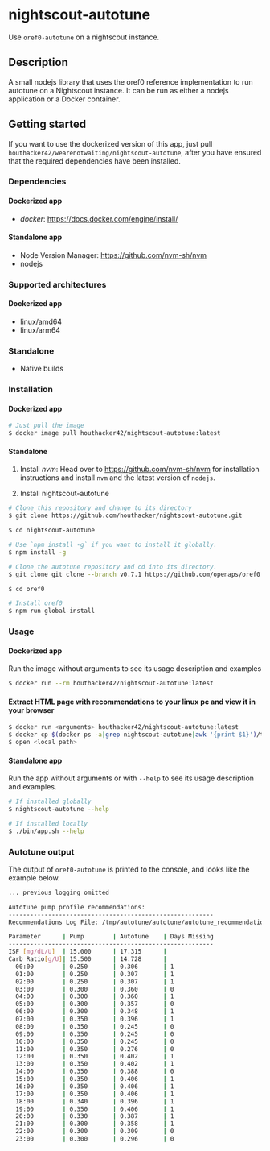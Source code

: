 # nightscout-autotune
Use `oref0-autotune` on a nightscout instance.

## Description
A small nodejs library that uses the oref0 reference implementation to run autotune on a Nightscout instance.
It can be run as either a nodejs application or a Docker container.

## Getting started
If you want to use the dockerized version of this app, just pull `houthacker42/wearenotwaiting/nightscout-autotune`, after you have ensured that the required dependencies have been installed.

### Dependencies
#### Dockerized app
  * *docker*: https://docs.docker.com/engine/install/

#### Standalone app
  * Node Version Manager: https://github.com/nvm-sh/nvm
  * nodejs

### Supported architectures
#### Dockerized app
  * linux/amd64
  * linux/arm64

### Standalone
  * Native builds

### Installation
#### Dockerized app
```bash
# Just pull the image
$ docker image pull houthacker42/nightscout-autotune:latest
```

#### Standalone
  1. Install *nvm*: Head over to https://github.com/nvm-sh/nvm for installation instructions and install `nvm` and the latest version of `nodejs`. 
  
  2. Install nightscout-autotune
  ```bash
  # Clone this repository and change to its directory
  $ git clone https://github.com/houthacker/nightscout-autotune.git

  $ cd nightscout-autotune

  # Use `npm install -g` if you want to install it globally.
  $ npm install -g

  # Clone the autotune repository and cd into its directory.
  $ git clone git clone --branch v0.7.1 https://github.com/openaps/oref0.git

  $ cd oref0

  # Install oref0
  $ npm run global-install

  ```

### Usage
#### Dockerized app
Run the image without arguments to see its usage description and examples
```bash
$ docker run --rm houthacker42/nightscout-autotune:latest
```

#### Extract HTML page with recommendations to your linux pc and view it in your browser
```bash
$ docker run <arguments> houthacker42/nightscout-autotune:latest
$ docker cp $(docker ps -a|grep nightscout-autotune|awk '{print $1}')/tmp/autotune/autotune/autotune_recommendations.html <local path>
$ open <local path>
```

#### Standalone app
Run the app without arguments or with `--help` to see its usage description and examples.
```bash
# If installed globally
$ nightscout-autotune --help

# If installed locally
$ ./bin/app.sh --help
```

### Autotune output
The output of `oref0-autotune` is printed to the console, and looks like the example below.
```bash
... previous logging omitted

Autotune pump profile recommendations:
---------------------------------------------------------
Recommendations Log File: /tmp/autotune/autotune/autotune_recommendations.log

Parameter      | Pump        | Autotune    | Days Missing
---------------------------------------------------------
ISF [mg/dL/U]  | 15.000      | 17.315      |
Carb Ratio[g/U]| 15.500      | 14.728      |
  00:00        | 0.250       | 0.306       | 1           
  01:00        | 0.250       | 0.307       | 1           
  02:00        | 0.250       | 0.307       | 1           
  03:00        | 0.300       | 0.360       | 0           
  04:00        | 0.300       | 0.360       | 1           
  05:00        | 0.300       | 0.357       | 0           
  06:00        | 0.300       | 0.348       | 1           
  07:00        | 0.350       | 0.396       | 1           
  08:00        | 0.350       | 0.245       | 0           
  09:00        | 0.350       | 0.245       | 0           
  10:00        | 0.350       | 0.245       | 0           
  11:00        | 0.350       | 0.276       | 0           
  12:00        | 0.350       | 0.402       | 1           
  13:00        | 0.350       | 0.402       | 1           
  14:00        | 0.350       | 0.388       | 0           
  15:00        | 0.350       | 0.406       | 1           
  16:00        | 0.350       | 0.406       | 1           
  17:00        | 0.350       | 0.406       | 1           
  18:00        | 0.340       | 0.396       | 1           
  19:00        | 0.350       | 0.406       | 1           
  20:00        | 0.330       | 0.387       | 1           
  21:00        | 0.300       | 0.358       | 1           
  22:00        | 0.300       | 0.309       | 0           
  23:00        | 0.300       | 0.296       | 0 
```